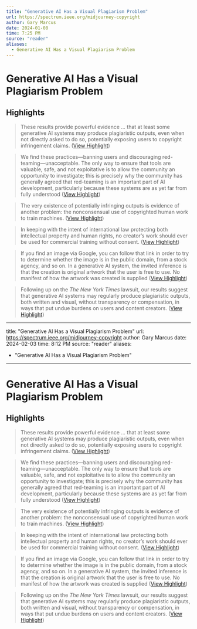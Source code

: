```yaml
---
title: "Generative AI Has a Visual Plagiarism Problem"
url: https://spectrum.ieee.org/midjourney-copyright
author: Gary Marcus
date: 2024-01-08
time: 7:25 PM
source: "reader"
aliases:
  - Generative AI Has a Visual Plagiarism Problem
---
```

# Generative AI Has a Visual Plagiarism Problem

## Highlights
> These results provide powerful evidence ... that at least some generative AI systems may produce plagiaristic outputs, even when not directly asked to do so, potentially exposing users to copyright infringement claims. ([View Highlight](https://read.readwise.io/read/01hkk1st39p6w3t0z3h9bqpzsc))

> We find these practices—banning users and discouraging red-teaming—unacceptable. The only way to ensure that tools are valuable, safe, and not exploitative is to allow the community an opportunity to investigate; this is precisely why the community has generally agreed that red-teaming is an important part of AI development, particularly because these systems are as yet far from fully understood ([View Highlight](https://read.readwise.io/read/01hkk2dyj276znmx9mx0436sf0))

> The very existence of potentially infringing outputs is evidence of another problem: the nonconsensual use of copyrighted human work to train machines. ([View Highlight](https://read.readwise.io/read/01hkk2qpd9zpnt6f93cdv83h9v))

> In keeping with the intent of international law protecting both intellectual property and human rights, no creator’s work should ever be used for commercial training without consent. ([View Highlight](https://read.readwise.io/read/01hkk2qwces67ajrq8r04mcbaw))

> If you find an image via Google, you can follow that link in order to try to determine whether the image is in the public domain, from a stock agency, and so on. In a generative AI system, the invited inference is that the creation is original artwork that the user is free to use. No manifest of how the artwork was created is supplied ([View Highlight](https://read.readwise.io/read/01hkk2t5095j108m43r4bevbpb))

> Following up on the *The New York Times* lawsuit, our results suggest that generative AI systems may regularly produce plagiaristic outputs, both written and visual, without transparency or compensation, in ways that put undue burdens on users and content creators. ([View Highlight](https://read.readwise.io/read/01hkk30jhjknghmrv0wcp7m1wd))

---
title: "Generative AI Has a Visual Plagiarism Problem"
url: https://spectrum.ieee.org/midjourney-copyright
author: Gary Marcus
date: 2024-02-03
time: 8:12 PM
source: "reader"
aliases:
  - "Generative AI Has a Visual Plagiarism Problem"
---
# Generative AI Has a Visual Plagiarism Problem

## Highlights
> These results provide powerful evidence ... that at least some generative AI systems may produce plagiaristic outputs, even when not directly asked to do so, potentially exposing users to copyright infringement claims. ([View Highlight](https://read.readwise.io/read/01hkk1st39p6w3t0z3h9bqpzsc))

> We find these practices—banning users and discouraging red-teaming—unacceptable. The only way to ensure that tools are valuable, safe, and not exploitative is to allow the community an opportunity to investigate; this is precisely why the community has generally agreed that red-teaming is an important part of AI development, particularly because these systems are as yet far from fully understood ([View Highlight](https://read.readwise.io/read/01hkk2dyj276znmx9mx0436sf0))

> The very existence of potentially infringing outputs is evidence of another problem: the nonconsensual use of copyrighted human work to train machines. ([View Highlight](https://read.readwise.io/read/01hkk2qpd9zpnt6f93cdv83h9v))

> In keeping with the intent of international law protecting both intellectual property and human rights, no creator’s work should ever be used for commercial training without consent. ([View Highlight](https://read.readwise.io/read/01hkk2qwces67ajrq8r04mcbaw))

> If you find an image via Google, you can follow that link in order to try to determine whether the image is in the public domain, from a stock agency, and so on. In a generative AI system, the invited inference is that the creation is original artwork that the user is free to use. No manifest of how the artwork was created is supplied ([View Highlight](https://read.readwise.io/read/01hkk2t5095j108m43r4bevbpb))

> Following up on the *The New York Times* lawsuit, our results suggest that generative AI systems may regularly produce plagiaristic outputs, both written and visual, without transparency or compensation, in ways that put undue burdens on users and content creators. ([View Highlight](https://read.readwise.io/read/01hkk30jhjknghmrv0wcp7m1wd))

